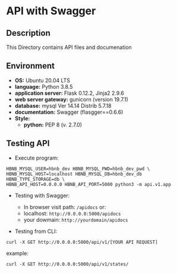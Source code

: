 # API with Swagger

## Description

This Directory contains API files and documenation

## Environment

* __OS:__ Ubuntu 20.04 LTS
* __language:__ Python 3.8.5
* __application server:__ Flask 0.12.2, Jinja2 2.9.6
* __web server gateway:__ gunicorn (version 19.7.1)
* __database:__ mysql Ver 14.14 Distrib 5.7.18
* __documentation:__ Swagger (flasgger==0.6.6)
* __Style:__
  * __python:__ PEP 8 (v. 2.7.0)

## Testing API

* Execute program:

```
HBNB_MYSQL_USER=hbnb_dev HBNB_MYSQL_PWD=hbnb_dev_pwd \
HBNB_MYSQL_HOST=localhost HBNB_MYSQL_DB=hbnb_dev_db HBNB_TYPE_STORAGE=db \
HBNB_API_HOST=0.0.0.0 HBNB_API_PORT=5000 python3 -m api.v1.app
```

* Testing with Swagger:

  * In browser visit path: `/apidocs` or:
  * localhost: `http://0.0.0.0:5000/apidocs`
  * your dowmain: `http://yourdomain/apidocs`

* Testing from CLI:

```
curl -X GET http://0.0.0.0:5000/api/v1/[YOUR API REQUEST]
```

example:
```
curl -X GET http://0.0.0.0:5000/api/v1/states/
```